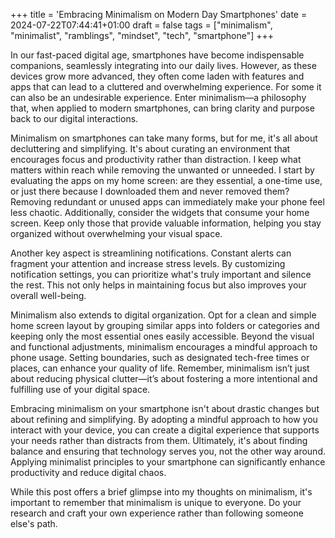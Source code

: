 +++
title = 'Embracing Minimalism on Modern Day Smartphones'
date = 2024-07-22T07:44:41+01:00
draft = false
tags = ["minimalism", "minimalist", "ramblings", "mindset", "tech", "smartphone"]
+++

In our fast-paced digital age, smartphones have become indispensable companions, seamlessly integrating into our daily lives. However, as these devices grow more advanced, they often come laden with features and apps that can lead to a cluttered and overwhelming experience. For some it can also be an undesirable experience. Enter minimalism—a philosophy that, when applied to modern smartphones, can bring clarity and purpose back to our digital interactions.

Minimalism on smartphones can take many forms, but for me, it's all about decluttering and simplifying. It's about curating an environment that encourages focus and productivity rather than distraction. I keep what matters within reach while removing the unwanted or unneeded. I start by evaluating the apps on my home screen: are they essential, a one-time use, or just there because I downloaded them and never removed them? Removing redundant or unused apps can immediately make your phone feel less chaotic. Additionally, consider the widgets that consume your home screen. Keep only those that provide valuable information, helping you stay organized without overwhelming your visual space.

Another key aspect is streamlining notifications. Constant alerts can fragment your attention and increase stress levels. By customizing notification settings, you can prioritize what's truly important and silence the rest. This not only helps in maintaining focus but also improves your overall well-being.

Minimalism also extends to digital organization. Opt for a clean and simple home screen layout by grouping similar apps into folders or categories and keeping only the most essential ones easily accessible. Beyond the visual and functional adjustments, minimalism encourages a mindful approach to phone usage. Setting boundaries, such as designated tech-free times or places, can enhance your quality of life. Remember, minimalism isn’t just about reducing physical clutter—it’s about fostering a more intentional and fulfilling use of your digital space.

Embracing minimalism on your smartphone isn't about drastic changes but about refining and simplifying. By adopting a mindful approach to how you interact with your device, you can create a digital experience that supports your needs rather than distracts from them. Ultimately, it's about finding balance and ensuring that technology serves you, not the other way around. Applying minimalist principles to your smartphone can significantly enhance productivity and reduce digital chaos.

While this post offers a brief glimpse into my thoughts on minimalism, it's important to remember that minimalism is unique to everyone. Do your research and craft your own experience rather than following someone else's path.